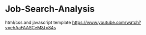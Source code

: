 # Job-Search-Analysis

html/css and javascript template 
https://www.youtube.com/watch?v=ehAaFAASCeM&t=84s